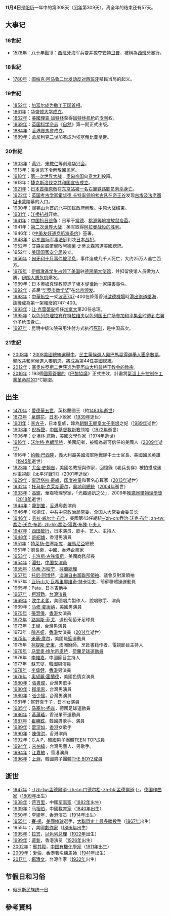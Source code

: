 **11月4日**是[阳历](../Page/阳历.md "wikilink")一年中的第308天（[闰年](../Page/闰年.md "wikilink")第309天），离全年的结束还有57天。

## 大事记

### 16世紀

  - [1576年](https://zh.wikipedia.org/wiki/1576年 "wikilink")：[八十年戰爭](../Page/八十年戰爭.md "wikilink")：[西班牙](../Page/西班牙.md "wikilink")海军兵变并掠夺[安特卫普](../Page/安特卫普.md "wikilink")，被稱為[西班牙暴行](https://zh.wikipedia.org/wiki/西班牙暴行 "wikilink")。

### 18世紀

  - [1780年](https://zh.wikipedia.org/wiki/1780年 "wikilink")：[图帕克·阿马鲁二世发动反对](https://zh.wikipedia.org/wiki/图帕克·阿马鲁二世 "wikilink")[西班牙](../Page/西班牙.md "wikilink")殖民当局的起义。

### 19世紀

  - [1852年](https://zh.wikipedia.org/wiki/1852年 "wikilink")：[加富尔成为](https://zh.wikipedia.org/wiki/卡米洛·奔索·迪·加富爾伯爵 "wikilink")[撒丁王国](https://zh.wikipedia.org/wiki/撒丁王国 "wikilink")[首相](https://zh.wikipedia.org/wiki/首相 "wikilink")。
  - [1861年](../Page/1861年.md "wikilink")：[华盛顿大学成立](https://zh.wikipedia.org/wiki/华盛顿大学 "wikilink")。
  - [1862年](../Page/1862年.md "wikilink")：[美國](https://zh.wikipedia.org/wiki/美國 "wikilink")[理查·加特林](../Page/理查·加特林.md "wikilink")获得[加特林机枪](../Page/加特林机枪.md "wikilink")的[专利](../Page/专利.md "wikilink")权。
  - [1869年](https://zh.wikipedia.org/wiki/1869年 "wikilink")：[英国](https://zh.wikipedia.org/wiki/英国 "wikilink")[科学](../Page/科学.md "wikilink")[杂志](../Page/杂志.md "wikilink")《[自然](https://zh.wikipedia.org/wiki/自然_\(雜誌\) "wikilink")》第一期正式出版。
  - [1884年](../Page/1884年.md "wikilink")：[香港賽馬會](../Page/香港賽馬會.md "wikilink")成立。
  - [1889年](../Page/1889年.md "wikilink")：[孟尼利克二世](../Page/孟尼利克二世.md "wikilink")加冕成为[埃塞俄比亚皇帝](../Page/埃塞俄比亚君主列表.md "wikilink")。

### 20世紀

  - [1903年](../Page/1903年.md "wikilink")：[黄兴](../Page/黄兴.md "wikilink")、[宋教仁](../Page/宋教仁.md "wikilink")等创建[华兴会](../Page/华兴会.md "wikilink")。
  - [1913年](../Page/1913年.md "wikilink")：[袁世凯](../Page/袁世凯.md "wikilink")下令解散[國民黨](https://zh.wikipedia.org/wiki/国民党_\(1912年\) "wikilink")。
  - [1918年](../Page/1918年.md "wikilink")：[第一次世界大战](../Page/第一次世界大战.md "wikilink")：[奥匈帝国](../Page/奥匈帝国.md "wikilink")向[意大利](../Page/意大利.md "wikilink")投降。
  - 1918年：[捷克斯洛伐克共和国宣告成立](https://zh.wikipedia.org/wiki/捷克斯洛伐克 "wikilink")。
  - [1921年](../Page/1921年.md "wikilink")：[日本首相](https://zh.wikipedia.org/wiki/日本首相 "wikilink")[原敬](../Page/原敬.md "wikilink")在[东京站被一名](https://zh.wikipedia.org/wiki/东京站 "wikilink")[右翼铁路职员刺杀身亡](https://zh.wikipedia.org/wiki/右翼 "wikilink")。
  - [1922年](../Page/1922年.md "wikilink")：[英国考古学家](https://zh.wikipedia.org/wiki/英国 "wikilink")[霍华德·卡特率领的考古队在](https://zh.wikipedia.org/wiki/霍华德·卡特 "wikilink")[帝王谷](../Page/帝王谷.md "wikilink")发现[古埃及](../Page/古埃及.md "wikilink")[法老](../Page/法老.md "wikilink")[图坦卡蒙](../Page/图坦卡蒙.md "wikilink")陵墓的入口。
  - [1930年](../Page/1930年.md "wikilink")：[阎锡山](../Page/阎锡山.md "wikilink")为首的[北平国民政府解散](https://zh.wikipedia.org/wiki/北平国民政府 "wikilink")。[中原大战结束](https://zh.wikipedia.org/wiki/中原大战 "wikilink")。
  - [1931年](../Page/1931年.md "wikilink")：[江桥抗战](../Page/江桥抗战.md "wikilink")开始。
  - [1941年](../Page/1941年.md "wikilink")：[中国抗日战争](../Page/中国抗日战争.md "wikilink")：日军于[常德](../Page/常德市.md "wikilink")、[桃源等地投放](https://zh.wikipedia.org/wiki/桃源縣 "wikilink")[鼠疫菌](https://zh.wikipedia.org/wiki/鼠疫菌 "wikilink")。
  - 1941年：[第二次世界大战](../Page/第二次世界大战.md "wikilink")：英军取得[阿拉曼战役的胜利](../Page/第二次阿拉曼战役.md "wikilink")。
  - 1946年：《[中美友好通商航海条约](../Page/中美友好通商航海条约.md "wikilink")》签署。
  - [1948年](../Page/1948年.md "wikilink")：[远东国际军事法庭](../Page/远东国际军事法庭.md "wikilink")判决[日本战犯](https://zh.wikipedia.org/wiki/日本战犯 "wikilink")。
  - [1952年](../Page/1952年.md "wikilink")：[艾森豪威爾擊敗](https://zh.wikipedia.org/wiki/艾森豪威爾 "wikilink")[阿德萊·史蒂文森當選](https://zh.wikipedia.org/wiki/阿德萊·史蒂文森 "wikilink")[美國總統](https://zh.wikipedia.org/wiki/美國總統 "wikilink")。
  - 1952年：[美国国家安全局](../Page/美国国家安全局.md "wikilink")设立。
  - [1956年](../Page/1956年.md "wikilink")：[匈牙利十月事件被平息](https://zh.wikipedia.org/wiki/匈牙利十月事件 "wikilink")，事件造成几千人死亡，大约25万人逃亡西方。
  - [1979年](../Page/1979年.md "wikilink")：[伊朗激進学生占领了](https://zh.wikipedia.org/wiki/伊朗 "wikilink")[美国](../Page/美国.md "wikilink")驻[德黑蘭大使馆](https://zh.wikipedia.org/wiki/德黑蘭 "wikilink")，并扣留使馆人员做为人质，[伊朗人质危机](../Page/伊朗人质危机.md "wikilink")爆发。
  - [1989年](../Page/1989年.md "wikilink")：日本[奧姆真理教製造了](https://zh.wikipedia.org/wiki/奧姆真理教 "wikilink")[坂本堤律師一家殺害事件](https://zh.wikipedia.org/wiki/坂本堤律師一家殺害事件 "wikilink")。
  - [1992年](../Page/1992年.md "wikilink")：首届“[华罗庚数学奖](../Page/华罗庚数学奖.md "wikilink")”在[北京颁发](https://zh.wikipedia.org/wiki/北京 "wikilink")。
  - [1993年](../Page/1993年.md "wikilink")：[中華航空](../Page/中華航空.md "wikilink")一架[波音747](../Page/波音747.md "wikilink")-400在降落香港[啟德機場](../Page/啟德機場.md "wikilink")時[滑出跑道墜海](../Page/中華航空605號班機事故.md "wikilink")，該機成為第一架報廢的747-400。
  - [1993年](../Page/1993年.md "wikilink")：[让·克雷蒂安](../Page/让·克雷蒂安.md "wikilink")担任[加拿大](../Page/加拿大.md "wikilink")第20任总理。
  - [1995年](../Page/1995年.md "wikilink")：[以色列总理](../Page/以色列总理.md "wikilink")[拉宾在](../Page/伊扎克·拉宾.md "wikilink")[特拉维夫](../Page/特拉维夫.md "wikilink")[以色列国王广场参加和平集会时遭到右翼分子枪击身亡](https://zh.wikipedia.org/wiki/以色列国王广场 "wikilink")。
  - [1997年](../Page/1997年.md "wikilink")：昆明中级法院采用注射方式执行[死刑](../Page/死刑.md "wikilink")，是中国首次。

### 21世紀

  - [2008年](../Page/2008年.md "wikilink")：[2008美國總統選舉中](https://zh.wikipedia.org/wiki/2008美國總統選舉 "wikilink")，[民主黨候選人](https://zh.wikipedia.org/wiki/美國民主黨 "wikilink")[奧巴馬贏得](https://zh.wikipedia.org/wiki/奧巴馬 "wikilink")[選舉人團多數票](https://zh.wikipedia.org/wiki/選舉人團 "wikilink")，擊敗[共和黨候選人](https://zh.wikipedia.org/wiki/美國共和黨 "wikilink")[麥凱恩](https://zh.wikipedia.org/wiki/麥凱恩 "wikilink")，將成為第44任[美國總統](https://zh.wikipedia.org/wiki/美國總統 "wikilink")。
  - [2012年](../Page/2012年.md "wikilink")：[塞奥佐罗斯二世获选为](https://zh.wikipedia.org/wiki/塞奥佐罗斯二世 "wikilink")[亚历山大科普特正教会的](https://zh.wikipedia.org/wiki/亚历山大科普特正教会 "wikilink")[教宗](https://zh.wikipedia.org/wiki/亚历山大科普特正教教宗列表 "wikilink")。
  - [2016年](../Page/2016年.md "wikilink")：193個[國家簽署的](https://zh.wikipedia.org/wiki/國家 "wikilink")《[巴黎協議](../Page/巴黎協議.md "wikilink")》正式生效，計畫將[氣溫上升控制在](https://zh.wikipedia.org/wiki/氣溫 "wikilink")[工業革命前的](https://zh.wikipedia.org/wiki/工業革命 "wikilink")2℃範圍。

## 出生

  - [1470年](https://zh.wikipedia.org/wiki/1470年 "wikilink")：[愛德華五世](https://zh.wikipedia.org/wiki/愛德華五世 "wikilink")，英格蘭國王（約[1483年逝世](https://zh.wikipedia.org/wiki/1483年 "wikilink")）
  - [1873年](../Page/1873年.md "wikilink")：[泉鏡花](../Page/泉鏡花.md "wikilink")，[日本](../Page/日本.md "wikilink")小說家（[1939年](../Page/1939年.md "wikilink")逝世）
  - [1901年](../Page/1901年.md "wikilink")：[李方子](../Page/李方子.md "wikilink")，日本皇族，嫁為[朝鮮王朝皇太子](https://zh.wikipedia.org/wiki/朝鮮王朝 "wikilink")[李垠](../Page/李垠.md "wikilink")之妃（[1989年](../Page/1989年.md "wikilink")逝世）
  - [1903年](../Page/1903年.md "wikilink")：[倪柝聲](https://zh.wikipedia.org/wiki/倪柝聲 "wikilink")，[中国基督教新教](../Page/中国基督教新教.md "wikilink")领袖（[1972年](../Page/1972年.md "wikilink")逝世）
  - [1906年](../Page/1906年.md "wikilink")：[史坦林·諾斯](https://zh.wikipedia.org/wiki/史坦林·諾斯 "wikilink")，美國文學作家（[1974年](../Page/1974年.md "wikilink")逝世）
  - [1916年](../Page/1916年.md "wikilink")：[沃尔特·克朗凯特](../Page/沃尔特·克朗凯特.md "wikilink")，美國記者，被稱為最可信任的美國人（[2009年](../Page/2009年.md "wikilink")逝世）
  - 1916年：[約翰·巴西隆](../Page/約翰·巴西隆.md "wikilink")，義大利裔美國海軍陸戰隊中士士官長、美國國民英雄（[1945年](../Page/1945年.md "wikilink")逝世）
  - [1923年](../Page/1923年.md "wikilink")：[尤金·史賴吉](../Page/尤金·史賴吉.md "wikilink")，美國名教授與作家，回憶錄《老兵長存》被拍攝成迷你電視劇《[太平洋戰爭](../Page/太平洋_\(电视剧\).md "wikilink")》（[2001年](../Page/2001年.md "wikilink")逝世）
  - [1929年](../Page/1929年.md "wikilink")：[夏琨塔拉·戴維](https://zh.wikipedia.org/wiki/夏琨塔拉·戴維 "wikilink")，[印度](../Page/印度.md "wikilink")[神童](../Page/神童.md "wikilink")和著名心算家（[2013年](../Page/2013年.md "wikilink")逝世）
  - [1932年](../Page/1932年.md "wikilink")：[托马斯·克莱斯蒂尔](../Page/托马斯·克莱斯蒂尔.md "wikilink")，[奧地利總統](https://zh.wikipedia.org/wiki/奧地利 "wikilink")（[2004年](../Page/2004年.md "wikilink")逝世）
  - [1933年](../Page/1933年.md "wikilink")：[高錕](../Page/高錕.md "wikilink")，華裔物理學家，「光纖通訊之父」，2009年獲[諾貝爾物理學獎](https://zh.wikipedia.org/wiki/諾貝爾物理學獎 "wikilink")（[2018年](../Page/2018年.md "wikilink")逝世）
  - [1944年](../Page/1944年.md "wikilink")：[龍劍笙](../Page/龍劍笙.md "wikilink")，[香港](../Page/香港.md "wikilink")粵劇演員
  - [1946年](../Page/1946年.md "wikilink")：[张德江](../Page/张德江.md "wikilink")，[中共中央政治局常委](https://zh.wikipedia.org/wiki/中共中央政治局常委 "wikilink")，[全国人大常委会委员长](https://zh.wikipedia.org/wiki/全国人大常委会委员长 "wikilink")
  - [1946年](../Page/1946年.md "wikilink")：[劳拉·威尔士·布什](../Page/劳拉·威尔士·布什.md "wikilink")，美國第43任總統[-{zh-cn:乔治·沃克·布什; zh-tw:喬治·沃克·布希; zh-hk:喬治·獲嘉·布殊;}-夫人](../Page/乔治·沃克·布什.md "wikilink")
  - [1947年](../Page/1947年.md "wikilink")：[西田敏行](../Page/西田敏行.md "wikilink")，日本演员、歌手、艺人、主持人
  - [1948年](../Page/1948年.md "wikilink")：[許紹雄](../Page/許紹雄.md "wikilink")，香港男演員
  - [1951年](../Page/1951年.md "wikilink")：[特莱扬·伯塞斯库](../Page/特莱扬·伯塞斯库.md "wikilink")，[羅馬尼亞](../Page/羅馬尼亞.md "wikilink")總統
  - 1951年：[劉長樂](../Page/劉長樂.md "wikilink")，中國、香港企業家
  - [1953年](../Page/1953年.md "wikilink")：[卡洛斯·古铁雷斯](https://zh.wikipedia.org/wiki/卡洛斯·古铁雷斯 "wikilink")，美國商務部長
  - [1954年](../Page/1954年.md "wikilink")：[潘虹](https://zh.wikipedia.org/wiki/潘虹 "wikilink")，[中国女演員](https://zh.wikipedia.org/wiki/中国 "wikilink")
  - [1955年](../Page/1955年.md "wikilink")：[马蒂·万哈宁](../Page/马蒂·万哈宁.md "wikilink")，[芬蘭總理](https://zh.wikipedia.org/wiki/芬蘭總理 "wikilink")
  - [1957年](../Page/1957年.md "wikilink")：[托尼·阿博特](../Page/托尼·阿博特.md "wikilink")，[澳洲自由黨聯邦領袖](https://zh.wikipedia.org/wiki/澳洲 "wikilink")、議會反對黨領袖
  - 1957年：[亚历山大·瓦希里耶维奇·特卡切夫](../Page/亚历山大·瓦希里耶维奇·特卡切夫.md "wikilink")，前蘇聯體操運動員
  - [1965年](../Page/1965年.md "wikilink")：[Pata](https://zh.wikipedia.org/wiki/Pata "wikilink")，日本吉他手
  - [1967年](../Page/1967年.md "wikilink")：[柯淑勤](../Page/柯淑勤.md "wikilink")，[台灣演員](https://zh.wikipedia.org/wiki/台灣 "wikilink")
  - [1969年](../Page/1969年.md "wikilink")：[吹牛老爹](https://zh.wikipedia.org/wiki/吹牛老爹 "wikilink")，美國唱片製作人、說唱歌手、演員
  - 1969年：[马修·麦康纳](../Page/马修·麦康纳.md "wikilink")，美國男演員
  - [1970年](../Page/1970年.md "wikilink")：[張慧儀](../Page/張慧儀.md "wikilink")，[香港](../Page/香港.md "wikilink")女演員
  - [1972年](../Page/1972年.md "wikilink")：[路易斯·菲戈](../Page/路易斯·菲戈.md "wikilink")，退役葡萄牙足球員
  - [1973年](../Page/1973年.md "wikilink")：[王燦](../Page/王燦.md "wikilink")，台灣男演員
  - 1973年：[陳杏妍](../Page/陳杏妍.md "wikilink")，[香港](../Page/香港.md "wikilink")女演員（[2014年](../Page/2014年.md "wikilink")逝世）
  - [1975年](../Page/1975年.md "wikilink")：[米基·摩尔](https://zh.wikipedia.org/wiki/米基·摩尔 "wikilink")，美國職籃運動員
  - 1975年：[柯提斯·史東](../Page/柯提斯·史東.md "wikilink")，澳洲廚師，烹飪書籍作者、電視節目主持人
  - [1976年](../Page/1976年.md "wikilink")：[马里奥·梅尔奇奥特](../Page/马里奥·梅尔奇奥特.md "wikilink")，[荷蘭足球運動員](https://zh.wikipedia.org/wiki/荷蘭 "wikilink")
  - 1976年：[李維嘉](https://zh.wikipedia.org/wiki/李維嘉 "wikilink")，中國節目主持人
  - [1977年](../Page/1977年.md "wikilink")：[蘇志燮](../Page/蘇志燮.md "wikilink")，[韓國男演員](https://zh.wikipedia.org/wiki/韓國 "wikilink")
  - [1978年](../Page/1978年.md "wikilink")：[李偉健](../Page/李偉健.md "wikilink")，[香港](../Page/香港.md "wikilink")男演員
  - [1979年](../Page/1979年.md "wikilink")：[奧黛麗·霍蘭德](../Page/奧黛麗·霍蘭德.md "wikilink")，美國色情女演員
  - [1980年](../Page/1980年.md "wikilink")：[張書偉](../Page/張書偉.md "wikilink")，台灣男歌手
  - [1980年](../Page/1980年.md "wikilink")：[鄒承恩](../Page/鄒承恩.md "wikilink")，台灣男演員
  - [1980年](../Page/1980年.md "wikilink")：[張少懷](../Page/張少懷.md "wikilink")，台灣男演員
  - [1981年](../Page/1981年.md "wikilink")：[尾野真千子](../Page/尾野真千子.md "wikilink")，日本女演員
  - [1985年](../Page/1985年.md "wikilink")：[马塞尔·扬森](../Page/马塞尔·扬森.md "wikilink")，德國足球運動員
  - [1986年](../Page/1986年.md "wikilink")：[黃蘊瑤](../Page/黃蘊瑤.md "wikilink")，香港單車運動員
  - [1987年](../Page/1987年.md "wikilink")：[崔勝鉉](https://zh.wikipedia.org/wiki/崔勝鉉 "wikilink")，韓國男歌手、演員
  - [1989年](../Page/1989年.md "wikilink")：[雷深如](../Page/雷深如.md "wikilink")，[香港](../Page/香港.md "wikilink")女歌手
  - [1990年](../Page/1990年.md "wikilink")：[陳偉洪](../Page/陳偉洪.md "wikilink")，香港演員
  - [1992年](../Page/1992年.md "wikilink")：[C.A.P](https://zh.wikipedia.org/wiki/C.A.P "wikilink")，韓國男子團體[TEEN TOP成員](https://zh.wikipedia.org/wiki/TEEN_TOP "wikilink")
  - [1994年](../Page/1994年.md "wikilink")：[宋柏緯](../Page/宋柏緯.md "wikilink")，台灣男藝人、男歌手。
  - [1994年](../Page/1994年.md "wikilink")：[江嘉敏](../Page/江嘉敏.md "wikilink") ，香港演員
  - [1996年](../Page/1996年.md "wikilink")：[上淵](https://zh.wikipedia.org/wiki/上淵 "wikilink")，韓國男子團體[THE BOYZ成員](https://zh.wikipedia.org/wiki/THE_BOYZ "wikilink")

## 逝世

  - [1847年](https://zh.wikipedia.org/wiki/1847年 "wikilink")：[-{zh-tw:孟德爾頌; zh-cn:门德尔松; zh-hk:孟德爾遜;}-](https://zh.wikipedia.org/wiki/孟德爾頌 "wikilink")，[德国](../Page/德国.md "wikilink")[作曲家](https://zh.wikipedia.org/wiki/作曲家 "wikilink")（[1809年](../Page/1809年.md "wikilink")出生）
  - [1938年](../Page/1938年.md "wikilink")：[蒋百里](https://zh.wikipedia.org/wiki/蒋百里 "wikilink")，中國[军事家](https://zh.wikipedia.org/wiki/军事家 "wikilink")（[1882年](../Page/1882年.md "wikilink")出生）
  - [1939年](../Page/1939年.md "wikilink")：[马相伯](../Page/马相伯.md "wikilink")，中國[教育家](../Page/教育家.md "wikilink")（[1840年](../Page/1840年.md "wikilink")出生）
  - [1950年](../Page/1950年.md "wikilink")：[李綺年](../Page/李綺年.md "wikilink")，[香港](../Page/香港.md "wikilink")演员（[1914年](../Page/1914年.md "wikilink")出生）
  - [1955年](../Page/1955年.md "wikilink")：[賽·揚](../Page/賽·揚.md "wikilink")，[美國](https://zh.wikipedia.org/wiki/美國 "wikilink")[棒球](../Page/棒球.md "wikilink")選手，[大聯盟史上最多勝](https://zh.wikipedia.org/wiki/美國職棒大聯盟 "wikilink")[投手](../Page/投手.md "wikilink")（[1867年](../Page/1867年.md "wikilink")出生）
  - 1955年：，美國[劇作家](https://zh.wikipedia.org/wiki/劇作家 "wikilink")（[1896年](../Page/1896年.md "wikilink")出生）
  - [1995年](../Page/1995年.md "wikilink")：[拉宾](../Page/伊扎克·拉宾.md "wikilink")，[以色列总理](../Page/以色列总理.md "wikilink")（[1922年](../Page/1922年.md "wikilink")出生）
  - [1999年](../Page/1999年.md "wikilink")：[黃新](../Page/黃新.md "wikilink")，香港演员（[1926年](../Page/1926年.md "wikilink")出生）
  - [2002年](../Page/2002年.md "wikilink")：[邢其毅](../Page/邢其毅.md "wikilink")，[中国](https://zh.wikipedia.org/wiki/中国 "wikilink")[有機化學家](https://zh.wikipedia.org/wiki/有機化學 "wikilink")（[1911年](../Page/1911年.md "wikilink")出生）
  - [2009年](../Page/2009年.md "wikilink")：[愛倫](https://zh.wikipedia.org/wiki/愛倫 "wikilink")，香港著名練馬師（[1941年](../Page/1941年.md "wikilink")出生）
  - [2017年](../Page/2017年.md "wikilink")：[鄭清文](../Page/鄭清文.md "wikilink")，台灣作家（[1932年](../Page/1932年.md "wikilink")出生）

## 节假日和习俗

  - [俄罗斯民族统一日](../Page/俄罗斯民族统一日.md "wikilink")

## 參考資料